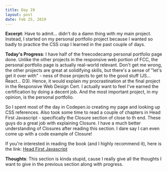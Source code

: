 ```yaml
---
title: Day 19
layout: post
date: Feb 25, 2019
---
```


**Excerpt**: Have to admit... didn't do a damn thing with my main project. Instead, I started on my personal portfolio project because I wanted so badly to practice the CSS crap I learned in the past couple of days. 

**Today's Progress**: I have half of the freecodecamp personal portfolio page done. Unlike the other projects in the responsive web portion of FCC, the personal portfolio page is actually real-world relevant. Don't get me wrong, the other projects are great at solidifying skills, but there's a sense of "let's get it over with" - ness of those projects to get to the good stuff (JS... React... D3). Hence, it would explain my procrastination at the final project in the Responsive Web Design Cert. I actually want to feel I've earned the certification by doing a decent job. And the most important project, in my opinion, is the personal portfolio.

So I spent most of the day in Codepen.io creating my page and looking up CSS references. Also took some time to read a couple of chapters in Head First Javascript - specifically the Closure section of close to th end. These guys do a great job with explaining Closure. I have a much better understanding of Closures after reading this section. I dare say I can even come up with a code example of Closure!

If you're interested in reading the book (and I highly recommend it), here is the link: [Head First Javascript](https://amzn.to/2EwKmrn)

**Thoughts**: This section is kinda stupid, cause I really give all the thoughts I want to give in the previous section along with progress. 